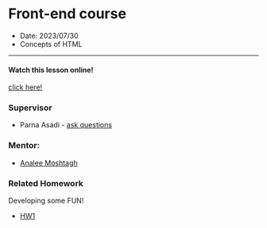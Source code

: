# Front-end course

- Date: 2023/07/30
- Concepts of HTML

<hr/>

#### Watch this lesson online!

[click here!](https://drive.google.com/file/d/1QHtJ12yRFOJ7OCaA9ImAmZSn__PkaTYu/view?usp=drive_link)

### Supervisor

- Parna Asadi - [ask questions](mailto:parna80as@gmail.com)

### Mentor:

- [Analee Moshtagh](mailto:analeemoshtagh@gmail.com)

### Related Homework

Developing some FUN!

- [HW1](../../Homeworks/HW1.pdf)
